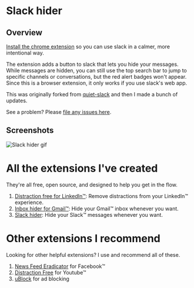 # Slack hider
## Overview
[Install the chrome extension](https://chrome.google.com/webstore/detail/slack-hider/ojfkenmmieminleikclgocedgpggeecp) so you can use slack in a calmer, more intentional way. 
 
The extension adds a button to slack that lets you hide your messages. While messages are hidden, you can still use the top search bar to jump to specific channels or conversations, but the red alert badges won't appear. Since this is a browser extension, it only works if you use slack's web app.

This was originally forked from [quiet-slack](https://github.com/tavva/quiet-slack) and then I made a bunch of updates.
 
See a problem? Please [file any issues here](https://github.com/mthurmond/slack-hider/issues). 

## Screenshots
![Slack hider gif](demo.gif)

# All the extensions I've created
They're all free, open source, and designed to help you get in the flow.

1. [Distraction free for LinkedIn™](https://github.com/mthurmond/distraction-free-for-linkedin): Remove distractions from your LinkedIn™ experience.
2. [Inbox hider for Gmail™](https://github.com/mthurmond/inbox-hider-for-gmail): Hide your Gmail™ inbox whenever you want.
3. [Slack hider](https://github.com/mthurmond/slack-hider): Hide your Slack™ messages whenever you want.

# Other extensions I recommend
Looking for other helpful extensions? I use and recommend all of these. 

1. [News Feed Eradicator](https://github.com/jordwest/news-feed-eradicator) for Facebook™
2. [Distraction Free](https://chrome.google.com/webstore/detail/df-tube-distraction-free/mjdepdfccjgcndkmemponafgioodelna?hl=en) for Youtube™
3. [uBlock](https://github.com/gorhill/uBlock) for ad blocking 